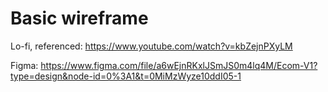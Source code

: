 # Basic wireframe

Lo-fi, referenced: https://www.youtube.com/watch?v=kbZejnPXyLM

Figma: https://www.figma.com/file/a6wEjnRKxlJSmJS0m4lq4M/Ecom-V1?type=design&node-id=0%3A1&t=0MiMzWyze10ddI05-1
